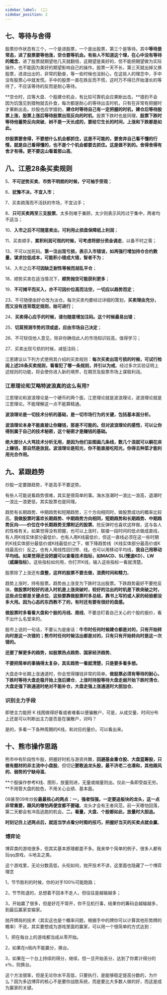 ```yaml
---
sidebar_label: （二）
sidebar_position: 2
---
```



## 七、等待与舍得

股票炒作状态有三个，一个是进股票，一个是出股票，第三个是等待。其中**等待是常态，进了股票要等他涨，空仓要等机会。有些人不知道这个理，在心中没有等待的概念**，进了股票就期望他几天就翻倍，这期望是美好的，但不能把期望做为实际操作，也不能因为美好的期望影响自己的操作。股票一天不长，第三天就出掉又换股票，进进出出的，非常的勤奋，等一些时候也没耐心，在这些人的理念中，手中没有股票心中就发慌。手中的股票一直在跌反而不慌，这时万不得已开始漫长的等待了，不应该等待的反而是耐心等待。

**空仓时，应等大盘、个股建仓机会，有比较可靠机会应果断出击。**猎豹不会因为饥饿见到猎物就去扑食，每次都是耐心的等待出击时机，只有在非常有把握时才果断出击。炒股也应学猎豹，**建仓时等待自己有一定把握的时机，建仓后等待股票上涨，股票上涨后等待股票出现反向的时机**。股票下跌时也是同理，**股票下跌时等待他蓄势反向突破**。**树不是一天长成的，要给它生长的时间，上涨和下跌都是如此。**

**炒股票要舍得，不要想什么机会都抓住，这是不可能的，要舍弃自己看不懂的行情，就是自己看得懂的，也不是个个机会都要去抓住。**这是做不到的。舍得舍得有舍才有得。更**不要这山看着那山高**。


## 八、江恩28条买卖规则

5、**不可逆势买卖**。**市势不明朗的时候，宁可袖手旁观**；

6、**犹豫不决，不宜入市**；

7、买卖疏落而不活跃的市场，不宜沾手；

8、**只可买卖两至三支股票**。太多则难于兼顾，太少则表示风险过于集中，两者均不适当；

10、**入市之后不可随意卖出，可利用止损盘保障纸上利润**；

11、买卖顺手，**累积利润可观的时候，可考虑将部分资金调走**，以备不时之需；

13、不可以加死码。**第一注出现亏损，表示入市错误，如再强行增加持仓合约数量，谋求拉低成本，可能积小错成大错，智者不为**；

14、入市之后**不可因缺乏耐性等候而胡乱平仓**；

18、顺势买卖在适当情况下，**顺势抛空可能获利更多**；

19、**不可摊平而买入，亦不可因价位高而沽空，一切应以趋势而定**；

23、不可随便由好仓改为淡仓。每次买卖均要经过详细的策划，**买卖理由充分，而又没有违背既定规则，始可进行**；

24、**买卖得心应手的时候，请勿随意增加注码。这个时候最易出错**；

25、**切莫预测市势的顶或底，应由市场自己决定**；

26、不可轻信他人意见，除非你确信此人的市场知识较高，值得学习；

27、买卖出现亏损的时候，减低注码；

江恩建议以下列方式使用其介绍的买卖规则：**每次买卖出现亏损的时候，可试行检阅上述28条买卖规则，看看犯了哪一条规则，并引以为戒**。经过多次实验证明上述规则的功能，将会使你进入新的境界，在期货及股票市场上谋取利润。

### 江恩理论和艾略特波浪真的这么有用?

江恩理论和波浪理论是一个硬币的两个面，江恩理论就是波浪理论，波浪理论就是江恩理论。不能理解这一点不能算精通。

**波浪理论是一切技术分析的基础，是一切市场行为的关键，包括基本面分析。**

**波浪理论本身不能直接让你赚钱，那是不可能的。但对波浪理论的感悟，可以让你得到属于自己的技术秘密，这个秘密才是赚钱的基础。**

**绝大部分人大骂技术分析无用，是因为他们妄图画几条线，数几个浪就可以躺在床上赚钱，那自然是放屁。波浪理论是阳光，你不能直接吃阳光，你得去种菜才能利用光合作用。**


## 九、紧跟趋势

炒股一定要跟趋势，不是高手不要逆势。

有些人可能说看趋势很难，其实是很简单的事。海水涨潮时一浪比一浪高，退潮时一浪比一浪更低，其实股票也是同理。

趋势有长期趋势、中期趋势和短期趋势，三个方向相同时，做股票成功的概率比较高。**我做股票时喜欢长期趋势、中期趋势方向相同，短期趋势和长期趋势、中期趋势反向——价位在中长期趋势支撑附近的股票**。抢反弹时也喜欢这样做，这与各人的性格有关。如果觉得没有把握，也可以上涨时，联接一段时间的低点做成直线，有人用K线实体部分最低价，也有人用K线最低价，但这一直线必须在这一些时期的K线实体部分最低价或K线最低价之下，做下降趋势线（K线实体部分最高价或K线最高价）反之。也有人用线性回归带、线。也可以用移动平均线，**我自己用移动平均线。如果觉得还没把握可以查看技术指标，如MACD、SL(慢速KD）、LW（威廉指标）**。这些指标如何用，你打开K线，输入这些指标一看就清楚。

股票除了上涨还有**盘整，这样的股票不要去做，浪费时间和精力**。

趋势上涨时，持有股票。趋势由上涨变为下跌时沽出股票。下跌趋势最好不要抢反弹。**做股票时较好的进入时机是上涨突破时，较好的沽出的时机是下跌突破之时，这些点位都是关键点位**。**这些要靠做股票时多总结，靠书上写的或人家的经验都没多大用。因为心态的东西教不了的，有时还有要有很好的盘感。**

**做股票时多看看大盘和个股的月线、周线**，不要总盯着自己关心的个股的报价，看不出什么名堂来的。

股市上说的一句话，不要认为是废话：**牛市时任何时候建仓都是对的，只有开始转向时是这一次错的；熊市时任何时候沽出都是对的，只有只有开始转向时是这一次错的。**

**还要了解更多的趋势，如股票热点趋势、国家经济趋势**。

**不要把简单的事搞得太复杂，其实趋势一看就清楚，只是要多看多想。**

大盘走中长期上涨通道时，你会觉得赚钱非常的简单。**做股票必须有等待的耐心，下跌时等待大盘走稳开始上涨后建仓**，**上涨时持股等待大盘走弱开始下跌时清仓**。**大盘走强下跌通道时绝对不能补仓，大盘走强上涨通道时大胆加仓**。

### 识别主力手段

即使主力能把 K 线图做得好看或者难看以便骗散户，可是，从成交量、时间分布上还是可以判断出主力是否是在骗散户，对吗？

是的，多看一下各种周期的K线，和对应的量价。可以看出来。


## 十、熊市操作思路

熊市中有阶段性牛股，把握好时机与游资共舞，**回避基金重仓股、大盘蓝筹股，只做有题材的非主流中小盘股**。但切记**要敢追龙头股，最不济老二也凑和，其他跟风的、弱势的宁缺毋滥**。

**个股操作参考K线、图形，放量则进，无量或缩量则出。仅此一条即受益无穷。**不用管大盘的脸色，不用关心业绩、基本面。

08甚至09年炒股**最最核心的两点：一，强者恒强，一定要追板块的龙头，这一点非常重要，跟风的哪怕再便宜都不要碰**。龙头才会有王者风范，前一天哪怕回落，第二天都会有冲高逃跑的机会。**二，看量，大盘、个股都如此，放量时大胆追。**

**时刻记住上述两点后，就适当学点看分时图的技巧，把握好当天的买卖点就会赢**。

### 博弈论

博弈类的游戏很多，但其实基本原理都差不多。我来举个简单的例子，很多人都有玩qq游戏，斗地主之类。

这个游戏里，无论分数高低，头衔如何，抛开技术不讲，这里面也隐藏了一个博弈理念　　　　

1，节节胜利的时候，你的对手100％可能跑路；　　　　　

2，节节败退的，总想着不回本不走人，但往往是越输越多；

3，开始赢了很多，但是好花不常开，你不见机行事，结果你的筹码会越输越多，到最后赢家变输家。

抛开牌局的技术（其实这也是个概率问题，根据手中的牌你可以计算其他形势牌的概率）不说，其实要想成为游戏里面的赢家，可以用一个很简单的方式达到：

1，把在每台上的游戏都当成从零开始。

2，如果在n局内不能赢分，换台。

3，如果在一个台上持续的得分，继续，但一旦开始丢分，达到了你累计得分的x％，则换台。

这个方法很笨，但是无论你水平高低，只要执行，是能够稳定提高分数的，为什么？因为多边博弈的核心不是要你战胜系统，而是要比大多数人做的好，而这是成为赢家的关键。


